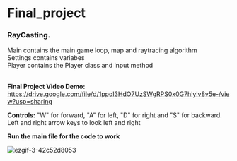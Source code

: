 # Final_project
### RayCasting.  <br />
Main contains the main game loop, map and raytracing algorithm<br />
Settings contains variabes <br />
Player contains the Player class and input method <br />
<br />

**Final Project Video Demo:** https://drive.google.com/file/d/1ppoI3HdO7UzSWgRPS0x0G7hlylv8v5e-/view?usp=sharing 
<br />

**Controls:** "W" for forward, "A" for left, "D" for right and "S" for backward. Left and right arrow keys to look left and right

**Run the main file for the code to work**

![ezgif-3-42c52d8053](https://user-images.githubusercontent.com/91599389/149656609-05855189-becc-476f-82c0-a45b667719c1.gif)
